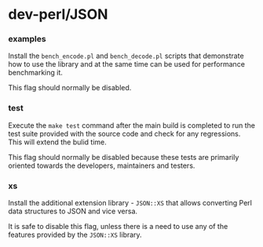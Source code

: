 # dev-perl/JSON

### examples
Install the `bench_encode.pl` and `bench_decode.pl` scripts that demonstrate how to use the library and at the same time can be used for performance benchmarking it.

This flag should normally be disabled.

### test
Execute the `make test` command after the main build is completed to run the test suite provided with the source code and check for any regressions. This will extend the bulid time.

This flag should normally be disabled because these tests are primarily oriented towards the developers, maintainers and testers.

### xs
Install the additional extension library - `JSON::XS` that allows converting Perl data structures to JSON and vice versa.

It is safe to disable this flag, unless there is a need to use any of the features provided by the `JSON::XS` library.
